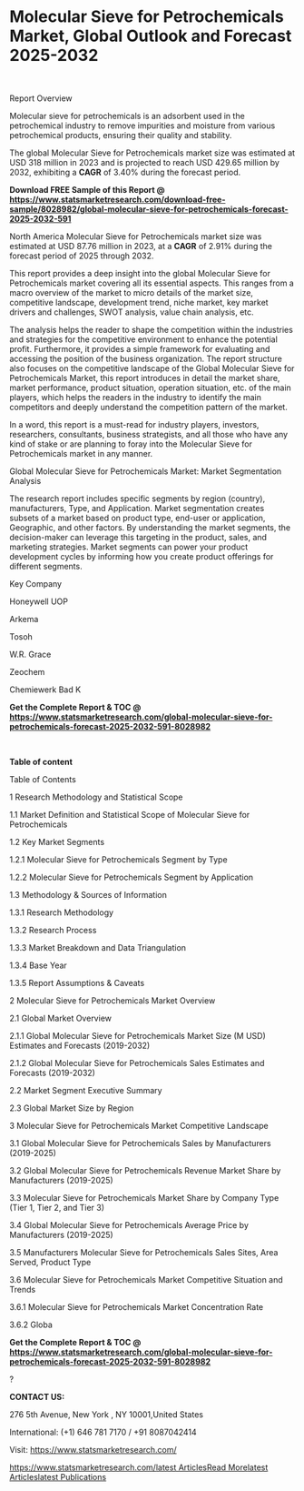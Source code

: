 <h1>Molecular Sieve for Petrochemicals Market, Global Outlook and Forecast 2025-2032</h1><br/><p>Report Overview</p>
 
 
 
 <p>Molecular sieve for petrochemicals is an adsorbent used in the petrochemical industry to remove impurities and moisture from various petrochemical products, ensuring their quality and stability.</p>
 
 
 
 <p>The global Molecular Sieve for Petrochemicals market size was estimated at USD 318 million in 2023 and is projected to reach USD 429.65 million by 2032, exhibiting a <strong>CAGR</strong> of 3.40% during the forecast period.</p>
 
 
 
 <p><strong>Download FREE Sample of this Report @ <a href="https://www.statsmarketresearch.com/download-free-sample/8028982/global-molecular-sieve-for-petrochemicals-forecast-2025-2032-591">https://www.statsmarketresearch.com/download-free-sample/8028982/global-molecular-sieve-for-petrochemicals-forecast-2025-2032-591</a></strong></p>
 
 
 
 <p>North America Molecular Sieve for Petrochemicals market size was estimated at USD 87.76 million in 2023, at a <strong>CAGR</strong> of 2.91% during the forecast period of 2025 through 2032.</p>
 
 
 
 <p>This report provides a deep insight into the global Molecular Sieve for Petrochemicals market covering all its essential aspects. This ranges from a macro overview of the market to micro details of the market size, competitive landscape, development trend, niche market, key market drivers and challenges, SWOT analysis, value chain analysis, etc.</p>
 
 
 
 <p>The analysis helps the reader to shape the competition within the industries and strategies for the competitive environment to enhance the potential profit. Furthermore, it provides a simple framework for evaluating and accessing the position of the business organization. The report structure also focuses on the competitive landscape of the Global Molecular Sieve for Petrochemicals Market, this report introduces in detail the market share, market performance, product situation, operation situation, etc. of the main players, which helps the readers in the industry to identify the main competitors and deeply understand the competition pattern of the market.</p>
 
 
 
 <p>In a word, this report is a must-read for industry players, investors, researchers, consultants, business strategists, and all those who have any kind of stake or are planning to foray into the Molecular Sieve for Petrochemicals market in any manner.</p>
 
 
 
 <p>Global Molecular Sieve for Petrochemicals Market: Market Segmentation Analysis</p>
 
 
 
 <p>The research report includes specific segments by region (country), manufacturers, Type, and Application. Market segmentation creates subsets of a market based on product type, end-user or application, Geographic, and other factors. By understanding the market segments, the decision-maker can leverage this targeting in the product, sales, and marketing strategies. Market segments can power your product development cycles by informing how you create product offerings for different segments.</p>
 
 
 
 <p>Key Company</p>
 
 
 
 <p>Honeywell UOP</p>
 
 
 
 <p>Arkema</p>
 
 
 
 <p>Tosoh</p>
 
 
 
 <p>W.R. Grace</p>
 
 
 
 <p>Zeochem</p>
 
 
 
 <p>Chemiewerk Bad K</p>
 
 
 
 <div><b>Get the Complete Report & TOC @ <a href="https://www.statsmarketresearch.com/global-molecular-sieve-for-petrochemicals-forecast-2025-2032-591-8028982">https://www.statsmarketresearch.com/global-molecular-sieve-for-petrochemicals-forecast-2025-2032-591-8028982</a></b></div>
 
 
 
 <p><br />
 
 <b>Table of content</b></p>
 
 
 
 <p>Table of Contents<br />
 
 1 Research Methodology and Statistical Scope<br />
 
 1.1 Market Definition and Statistical Scope of Molecular Sieve for Petrochemicals<br />
 
 1.2 Key Market Segments<br />
 
 1.2.1 Molecular Sieve for Petrochemicals Segment by Type<br />
 
 1.2.2 Molecular Sieve for Petrochemicals Segment by Application<br />
 
 1.3 Methodology & Sources of Information<br />
 
 1.3.1 Research Methodology<br />
 
 1.3.2 Research Process<br />
 
 1.3.3 Market Breakdown and Data Triangulation<br />
 
 1.3.4 Base Year<br />
 
 1.3.5 Report Assumptions & Caveats<br />
 
 2 Molecular Sieve for Petrochemicals Market Overview<br />
 
 2.1 Global Market Overview<br />
 
 2.1.1 Global Molecular Sieve for Petrochemicals Market Size (M USD) Estimates and Forecasts (2019-2032)<br />
 
 2.1.2 Global Molecular Sieve for Petrochemicals Sales Estimates and Forecasts (2019-2032)<br />
 
 2.2 Market Segment Executive Summary<br />
 
 2.3 Global Market Size by Region<br />
 
 3 Molecular Sieve for Petrochemicals Market Competitive Landscape<br />
 
 3.1 Global Molecular Sieve for Petrochemicals Sales by Manufacturers (2019-2025)<br />
 
 3.2 Global Molecular Sieve for Petrochemicals Revenue Market Share by Manufacturers (2019-2025)<br />
 
 3.3 Molecular Sieve for Petrochemicals Market Share by Company Type (Tier 1, Tier 2, and Tier 3)<br />
 
 3.4 Global Molecular Sieve for Petrochemicals Average Price by Manufacturers (2019-2025)<br />
 
 3.5 Manufacturers Molecular Sieve for Petrochemicals Sales Sites, Area Served, Product Type<br />
 
 3.6 Molecular Sieve for Petrochemicals Market Competitive Situation and Trends<br />
 
 3.6.1 Molecular Sieve for Petrochemicals Market Concentration Rate<br />
 
 3.6.2 Globa</p>
 
 
 
 <div><b>Get the Complete Report & TOC @ <a href="https://www.statsmarketresearch.com/global-molecular-sieve-for-petrochemicals-forecast-2025-2032-591-8028982">https://www.statsmarketresearch.com/global-molecular-sieve-for-petrochemicals-forecast-2025-2032-591-8028982</a></b></div>
 
 
 
 <p>? </p>
 
 
 
 <p><b>CONTACT US:</b><br />
 
 276 5th Avenue, New York , NY 10001,United States<br />
 
 International: (+1) 646 781 7170 / +91 8087042414<br />
 
 Visit: <a href="https://www.statsmarketresearch.com/">https://www.statsmarketresearch.com/</a><br />
 
 <a href="https://gyeongbokgung.com">https://www.statsmarketresearch.com/</a><a href="https://hallyeomaritime.com">latest Articles</a><a href="https://jingwansa.com">Read More</a><a href="https://nguoiviet.jp/">latest Articles</a><a href="https://www.intelmarketresearch.com/">latest Publications</a></p>